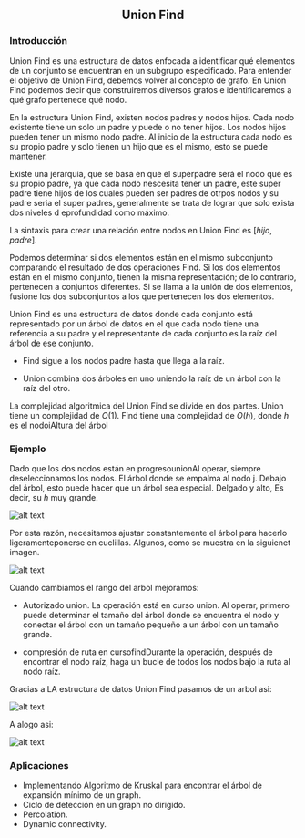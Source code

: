 <div align="center">
  
  ## Union Find
  
    
</div>

### Introducción
Union Find es una estructura de datos enfocada a identificar qué elementos de un conjunto se encuentran en un subgrupo especificado. Para entender el objetivo de Union Find, debemos volver al concepto de grafo. En Union Find podemos decir que construiremos diversos grafos e identificaremos a qué grafo pertenece qué nodo.

  En la estructura Union Find, existen nodos padres y nodos hijos. Cada nodo existente tiene un solo un padre y puede o no tener hijos. Los nodos hijos pueden tener un mismo nodo padre. Al inicio de la estructura cada nodo es su propio padre y solo tienen un hijo que es el mismo, esto se puede mantener.

Existe una jerarquía, que se basa en que el superpadre será el nodo que es su propio padre, ya que cada nodo nescesita tener un padre, este super padre tiene hijos de los cuales pueden ser padres de otrpos nodos y su padre seria el super padres, generalmente se trata de lograr que solo exista dos niveles d eprofundidad como máximo. 

La sintaxis para crear una relación entre nodos en Union Find es $[hijo, padre]$.
         
 Podemos determinar si dos elementos están en el mismo subconjunto comparando el resultado de dos operaciones Find. Si los dos elementos están en el mismo conjunto, tienen la misma representación; de lo contrario, pertenecen a conjuntos diferentes. Si se llama a la unión de dos elementos, fusione los dos subconjuntos a los que pertenecen los dos elementos.

Union Find es una estructura de datos donde cada conjunto está representado por un árbol de datos en el que cada nodo tiene una referencia a su padre y el representante de cada conjunto es la raíz del árbol de ese conjunto.

* Find sigue a los nodos padre hasta que llega a la raíz.

* Union combina dos árboles en uno uniendo la raíz de un árbol con la raíz del otro.

La complejidad algoritmica del Union Find se divide en dos partes. Union tiene un complejidad de $O(1)$. Find tiene una complejidad de $O(h)$, donde $h$ es el nodoiAltura del árbol

### Ejemplo

Dado que los dos nodos están en progresounionAl operar, siempre deseleccionamos los nodos. El árbol donde se empalma al nodo j. Debajo del árbol, esto puede hacer que un árbol sea especial. Delgado y alto, Es decir, su $h$ muy grande.

![alt text](https://programmerclick.com/images/591/9cdd3c534f82239cce5558ab338c76a7.JPEG)

Por esta razón, necesitamos ajustar constantemente el árbol para hacerlo ligeramenteponerse en cuclillas. Algunos, como se muestra en la siguienet imagen.

![alt text](https://programmerclick.com/images/682/c3f1cb53a079e3bc66bb27cd349b25a2.JPEG)

Cuando cambiamos el rango del arbol mejoramos: 

* Autorizado union. La operación está en curso union. Al operar, primero puede determinar el tamaño del árbol donde se encuentra el nodo y conectar el árbol con un tamaño pequeño a un árbol con un tamaño grande.

* compresión de ruta en cursofindDurante la operación, después de encontrar el nodo raíz, haga un bucle de todos los nodos bajo la ruta al nodo raíz.

Gracias a LA estructura de datos Union Find pasamos de un arbol asi: 

![alt text](https://programmerclick.com/images/579/ebc89dad15ef964c449b1343e91ce53b.JPEG)

A alogo asi: 

![alt text](https://programmerclick.com/images/793/310fa9efa8087b426b3dea12bb19f2d9.JPEG)

### Aplicaciones
* Implementando Algoritmo de Kruskal para encontrar el árbol de expansión mínimo de un graph.
* Ciclo de detección en un graph no dirigido.
* Percolation.
* Dynamic connectivity.

</div>
